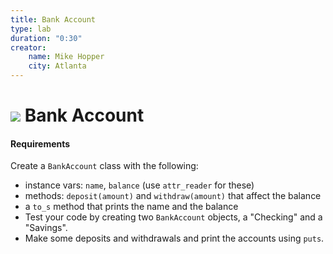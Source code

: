```yaml
---
title: Bank Account
type: lab
duration: "0:30"
creator:
    name: Mike Hopper
    city: Atlanta
---
```


# ![](https://ga-dash.s3.amazonaws.com/production/assets/logo-9f88ae6c9c3871690e33280fcf557f33.png) Bank Account

#### Requirements

Create a `BankAccount` class with the following:

- instance vars: `name`, `balance` (use `attr_reader` for these)
- methods: `deposit(amount)` and `withdraw(amount)` that affect the balance
- a `to_s` method that prints the name and the balance
- Test your code by creating two `BankAccount` objects, a "Checking" and a
  "Savings".
- Make some deposits and withdrawals and print the accounts using `puts`.
